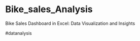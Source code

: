 # Bike_sales_Analysis
Bike Sales Dashboard in Excel: Data Visualization and Insights
    
#datanalysis


